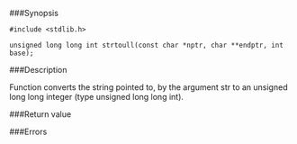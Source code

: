 ###Synopsis

`#include <stdlib.h>`

`unsigned long long int strtoull(const char *nptr, char **endptr, int base);`

###Description

Function converts the string pointed to, by the argument str to an unsigned long long integer (type unsigned long long int).

###Return value

###Errors
